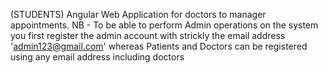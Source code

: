 (STUDENTS) Angular Web Application for doctors to manager appointments.
NB - To be able to perform Admin operations on the system you first register the admin account with strickly the email address 'admin123@gmail.com' whereas Patients and Doctors can be registered using any email address including doctors
